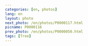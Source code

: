 ```yaml
---
categories: [en, photos]
lang: en
layout: photo
next_photo: /en/photos/P0000117.html
picname: P0000116
prev_photo: /en/photos/P0000050.html
tags: [Tree]
---
```

